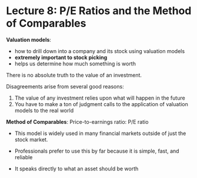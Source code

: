 # Lecture 8: P/E Ratios and the Method of Comparables

**Valuation models**:

- how to drill down into a company and its stock using valuation models
- **extremely important to stock picking**
- helps us determine how much something is worth

There is no absolute truth to the value of an investment.

Disagreements arise from several good reasons:

1. The value of any investment relies upon what will happen in the future
2. You have to make a ton of judgment calls to the application of valuation models to the real world

**Method of Comparables**: Price-to-earnings ratio: P/E ratio

- This model is widely used in many financial markets outside of just the stock market.

- Professionals prefer to use this by far because it is simple, fast, and reliable
- It speaks directly to what an asset should be worth